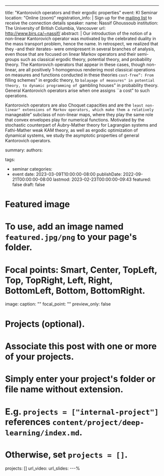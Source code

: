 ---
title: "Kantorovich operators and their ergodic properties"
event: KI Seminar
location: "Online (zoom)"
registration_info: |
  Sign up for the [mailing list](https://math.us8.list-manage.com/subscribe/post?u=c9cc3beec9fa57d7299ac161c&id=845fe9abdc) to receive the connection details
speaker:
  name: Nassif Ghoussoub
  institution: The University of British Columbia, Vancouver
  url: http://www.birs.ca/~nassif/
abstract: |
  Our introduction of the notion of a non-linear Kantorovich operator was motivated by the celebrated duality in the mass transport problem, hence the name. In           retrospect, we realized that they -and their iterates- were omnipresent in several branches of analysis, even those that are focused on linear Markov operators and     their semi-groups such as classical ergodic theory, potential theory, and probability theory. The Kantorovich operators that appear in these cases, though non-         linear, are all positively 1-homogenous rendering most classical operations on measures and functions conducted in these theories ``cost-free”: From ``filling         schemes" in ergodic theory, to ``balayage of measures" in potential theory, to dynamic programming of ``gambling houses" in probability theory. General Kantorovich     operators arise when one assigns ``a cost" to such operations. 

  Kantorovich operators are also Choquet capacities and are the ``least non-linear" extensions of Markov operators, which make them a relatively ``manageable” subclass   of non-linear maps, where they play the same role that convex envelopes play for numerical functions. Motivated by the stochastic counterpart of  Aubry-Mather theory   for Lagrangian systems and Fathi-Mather weak KAM theory, as well as ergodic optimization of dynamical systems, we study the asymptotic properties of general           Kantorovich operators.

summary:
authors:

tags:
  - seminar
categories:
  - event
date: 2023-03-09T10:00:00-08:00
publishDate: 2022-09-21T00:00:00-08:00
lastmod: 2023-02-23T00:00:00-09:43
featured: false
draft: false

# Featured image
# To use, add an image named `featured.jpg/png` to your page's folder.
# Focal points: Smart, Center, TopLeft, Top, TopRight, Left, Right, BottomLeft, Bottom, BottomRight.
image:
  caption: ""
  focal_point: ""
  preview_only: false

# Projects (optional).
#   Associate this post with one or more of your projects.
#   Simply enter your project's folder or file name without extension.
#   E.g. `projects = ["internal-project"]` references `content/project/deep-learning/index.md`.
#   Otherwise, set `projects = []`.
projects: []
url_video: 
url_slides: 
---%  
